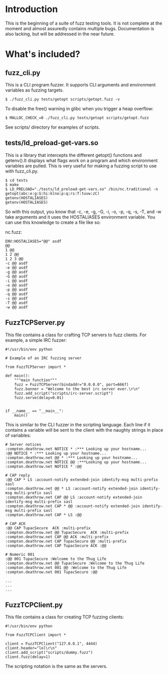 
# Introduction

This is the beginning of a suite of fuzz testing tools. It is not
complete at the moment and almost assuredly contains multiple
bugs. Documentation is also lacking, but will be addressed in the near
future.

# What's included?

## fuzz_cli.py 

This is a CLI program fuzzer. It supports CLI arguments and
environment variables as fuzzing targets.

	$ ./fuzz_cli.py tests/getopt scripts/getopt.fuzz -v

To disable the free() warning in glibc when you trigger a heap
overflow:

	$ MALLOC_CHECK_=0 ./fuzz_cli.py tests/getopt scripts/getopt.fuzz

See scripts/ directory for examples of scripts.

## tests/ld_preload-get-vars.so

This is a library that intercepts the different getopt() functions and
getenv().It displays what flags work on a program and which
environment variables are pulled. This is very useful for making a
fuzzing script to use with fuzz_cli.py.

	$ cd tests
	$ make
	$ LD_PRELOAD="./tests/ld_preload-get-vars.so" /bin/nc.traditional -n
	getopt(abc:e:g:G:hi:klno:p:q:rs:T:tuvw:zC)
	getenv(HOSTALIASES)
	getenv(HOSTALIASES)

So with this output, you know that -c, -e, -g, -G, -i, -o, -p, -q, -s,
-T, and -w take arguments and it uses the HOSTALIASES environment
variable. You can use this knowledge to create a file like so:

nc.fuzz:
```
ENV:HOSTALIASES="@@" asdf
@@
1 @@
1 2 @@
1 2 3 @@
-c @@ asdf
-e @@ asdf
-g @@ asdf
-G @@ asdf
-i @@ asdf
-o @@ asdf
-p @@ asdf
-q @@ asdf
-s @@ asdf
-T @@ asdf
-w @@ asdf
```

## FuzzTCPServer.py

This file contains a class for crafting TCP servers to fuzz
clients. For example, a simple IRC fuzzer:

```
#!/usr/bin/env python

# Example of an IRC fuzzing server

from FuzzTCPServer import *

def main():
    """main function"""
    fuzz = FuzzTCPServer(bindaddr="0.0.0.0", port=6667)
    fuzz.banner = "Welcome to the best irc server ever.\r\n"
    fuzz.add_script("scripts/irc-server.script")
    fuzz.serve(delay=0.01)


if __name__ == "__main__":
    main()

```

This is similar to the CLI fuzzer in the scripting language. Each line
if it contains a variable will be sent to the client with the naughty
strings in place of variables:

```
# Server notices
:compton.deathrow.net NOTICE * :*** Looking up your hostname...
:@@ NOTICE * :*** Looking up your hostname...
:compton.deathrow.net @@ * :*** Looking up your hostname...
:compton.deathrow.net NOTICE @@ :***Looking up your hostname...
:compton.deathrow.net NOTICE * :@@

# CAP reply
:@@ CAP * LS :account-notify extended-join identify-msg multi-prefix sasl
:compton.deathrow.net @@ * LS :account-notify extended-join identify-msg multi-prefix sasl
:compton.deathrow.net CAP @@ LS :account-notify extended-join identify-msg multi-prefix sasl
:compton.deathrow.net CAP * @@ :account-notify extended-join identify-msg multi-prefix sasl
:compton.deathrow.net CAP * LS :@@

# CAP ACK
:@@ CAP TupacSecure  ACK :multi-prefix
:compton.deathrow.net @@ TupacSecure  ACK :multi-prefix
:compton.deathrow.net CAP @@ ACK :multi-prefix
:compton.deathrow.net CAP TupacSecure @@ :multi-prefix
:compton.deathrow.net CAP TupacSecure ACK :@@

# Numeric 001
:@@ 001 TupacSecure :Welcome to the Thug Life
:compton.deathrow.net @@ TupacSecure :Welcome to the Thug Life
:compton.deathrow.net 001 @@ :Welcome to the Thug Life
:compton.deathrow.net 001 TupacSecure :@@

...
...
...
```

## FuzzTCPClient.py

This file contains a class for creating TCP fuzzing clients:

```
#!/usr/bin/env python

from FuzzTCPClient import *

client = FuzzTCPClient("127.0.0.1", 4444)
client.header="lol\r\n"
client.add_script("scripts/dummy.fuzz")
client.fuzz(delay=1)
```

The scripting notation is the same as the servers.
